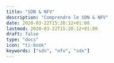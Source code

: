 ```yaml
---
title: "SDN & NFV"
description: "Comprendre le SDN & NFV"
date: 2020-03-22T15:20:12+01:00
lastmod: 2020-03-22T15:20:12+01:00
draft: false
type: "docs"
icon: "ti-book"
keywords: ["sdn", "nfv", "sdx"]
---
```


